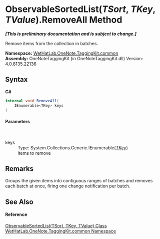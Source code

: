 # ObservableSortedList(*TSort*, *TKey*, *TValue*).RemoveAll Method 
 _**\[This is preliminary documentation and is subject to change.\]**_

Remove items from the collection in batches.

**Namespace:**&nbsp;<a href="bcdbab9c-63d1-48a4-6937-af53fb8d9a55.md">WetHatLab.OneNote.TaggingKit.common</a><br />**Assembly:**&nbsp;OneNoteTaggingKit (in OneNoteTaggingKit.dll) Version: 4.0.8135.22136

## Syntax

**C#**<br />
``` C#
internal void RemoveAll(
	IEnumerable<TKey> keys
)
```


#### Parameters
&nbsp;<dl><dt>keys</dt><dd>Type: System.Collections.Generic.IEnumerable(<a href="89870249-f56d-ac32-0b8d-d26e5712ecac.md">*TKey*</a>)<br />items to remove</dd></dl>

## Remarks
Groups the given items into contiguous ranges of batches and removes each batch at once, firing one change notification per batch.

## See Also


#### Reference
<a href="89870249-f56d-ac32-0b8d-d26e5712ecac.md">ObservableSortedList(TSort, TKey, TValue) Class</a><br /><a href="bcdbab9c-63d1-48a4-6937-af53fb8d9a55.md">WetHatLab.OneNote.TaggingKit.common Namespace</a><br />